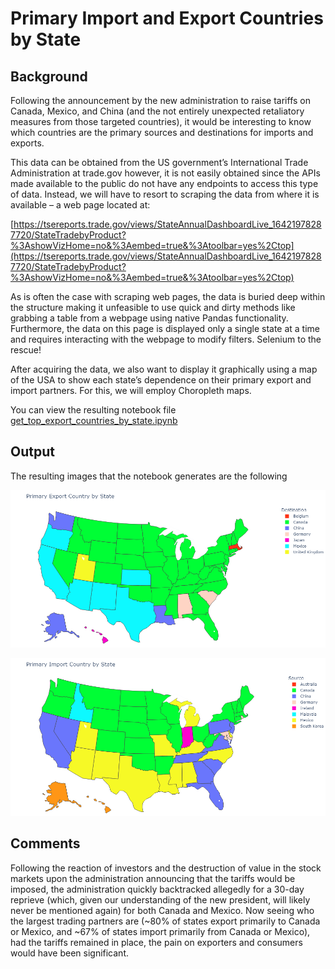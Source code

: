 # Primary Import and Export Countries by State

## Background

Following the announcement by the new administration to raise tariffs on Canada, Mexico, and China (and the not entirely unexpected retaliatory measures from those targeted countries), it would be interesting to know which countries are the primary sources and destinations for imports and exports.

This data can be obtained from the US government’s International Trade Administration at trade.gov however, it is not easily obtained since the APIs made available to the public do not have any endpoints to access this type of data. Instead, we will have to resort to scraping the data from where it is available – a web page located at:

[https://tsereports.trade.gov/views/StateAnnualDashboardLive_16421978287720/StateTradebyProduct?%3AshowVizHome=no&%3Aembed=true&%3Atoolbar=yes%2Ctop](https://tsereports.trade.gov/views/StateAnnualDashboardLive_16421978287720/StateTradebyProduct?%3AshowVizHome=no&%3Aembed=true&%3Atoolbar=yes%2Ctop)

As is often the case with scraping web pages, the data is buried deep within the structure making it unfeasible to use quick and dirty methods like grabbing a table from a webpage using native Pandas functionality. Furthermore, the data on this page is displayed only a single state at a time and requires interacting with the webpage to modify filters. Selenium to the rescue!

After acquiring the data, we also want to display it graphically using a map of the USA to show each state’s dependence on their primary export and import partners. For this, we will employ Choropleth maps.

You can view the resulting notebook file [get_top_export_countries_by_state.ipynb](get_top_export_countries_by_state.ipynb)

## Output

The resulting images that the notebook generates are the following

![export_countries_by_state.png](./images/export_countries_by_state.png)

![import_countries_by_state.png](./images/import_countries_by_state.png)

## Comments

Following the reaction of investors and the destruction of value in the stock markets upon the administration announcing that the tariffs would be imposed, the administration quickly backtracked allegedly for a 30-day reprieve (which, given our understanding of the new president, will likely never be mentioned again) for both Canada and Mexico. Now seeing who the largest trading partners are (~80% of states export primarily to Canada or Mexico, and ~67% of states import primarily from Canada or Mexico), had the tariffs remained in place, the pain on exporters and consumers would have been significant.